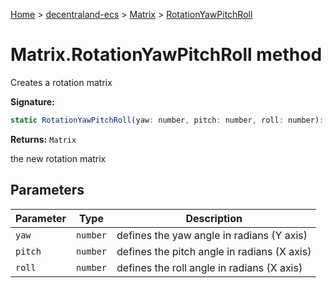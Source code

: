 [Home](./index) &gt; [decentraland-ecs](./decentraland-ecs.md) &gt; [Matrix](./decentraland-ecs.matrix.md) &gt; [RotationYawPitchRoll](./decentraland-ecs.matrix.rotationyawpitchroll.md)

# Matrix.RotationYawPitchRoll method

Creates a rotation matrix

**Signature:**
```javascript
static RotationYawPitchRoll(yaw: number, pitch: number, roll: number): Matrix;
```
**Returns:** `Matrix`

the new rotation matrix

## Parameters

|  Parameter | Type | Description |
|  --- | --- | --- |
|  `yaw` | `number` | defines the yaw angle in radians (Y axis) |
|  `pitch` | `number` | defines the pitch angle in radians (X axis) |
|  `roll` | `number` | defines the roll angle in radians (X axis) |

